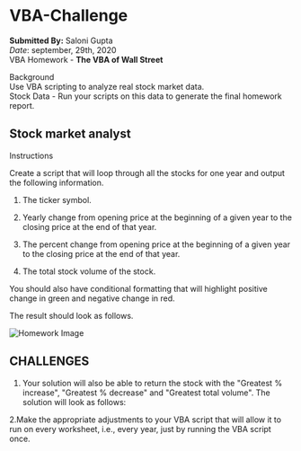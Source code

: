 # VBA-Challenge

**Submitted By:** Saloni Gupta\
_Date_: september, 29th, 2020\
VBA Homework - **The VBA of Wall Street**

Background\
Use VBA scripting to analyze real stock market data.\
Stock Data - Run your scripts on this data to generate the final homework report.


Stock market analyst
-----------------------------

Instructions

Create a script that will loop through all the stocks for one year and output the following information.


1. The ticker symbol.


2. Yearly change from opening price at the beginning of a given year to the closing price at the end of that year.


3. The percent change from opening price at the beginning of a given year to the closing price at the end of that year.


4. The total stock volume of the stock.


You should also have conditional formatting that will highlight positive change in green and negative change in red.


The result should look as follows.

![Homework Image](C:\Users\gupta\Documents\GitHub\Python-Challenge\moderate_solution.png)


CHALLENGES
----------------------
1. Your solution will also be able to return the stock with the "Greatest % increase", "Greatest % decrease" and "Greatest total volume".
The solution will look as follows:

2.Make the appropriate adjustments to your VBA script that will allow it to run on every worksheet, i.e., every year, just by running the VBA script once.


